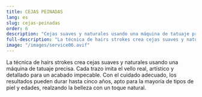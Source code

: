 ```yaml
---
title: CEJAS PEINADAS
lang: es
slug: cejas-peinadas
order: 6
description: "Cejas suaves y naturales usando una máquina de tatuaje precisa. Cada trazo imita el vello real, artístico y detallado para un acabado impecable."
full-description: "La técnica de hairs strokes crea cejas suaves y naturales usando una máquina de tatuaje precisa. Cada trazo imita el vello real, artístico y detallado para un acabado impecable. Con el cuidado adecuado, los resultados pueden durar hasta cinco años, apto para la mayoría de tipos de piel y edades, realzando la belleza con un toque natural."
image: "/images/service06.avif"
---
```

La técnica de hairs strokes crea cejas suaves y naturales usando una máquina de tatuaje precisa. Cada trazo imita el vello real, artístico y detallado para un acabado impecable. Con el cuidado adecuado, los resultados pueden durar hasta cinco años, apto para la mayoría de tipos de piel y edades, realzando la belleza con un toque natural.